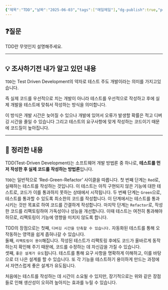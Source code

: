 ```yaml
---
{"제목":"TDD","날짜":"2025-06-03","tags":["매일메일"],"dg-publish":true,"permalink":"/매일메일/25년6월/TDD/","dgPassFrontmatter":true,"created":"2025-06-03T21:11:44.919+09:00","updated":"2025-06-03T21:24:16.559+09:00"}
---
```


## ❓질문

TDD란 무엇인지 설명해주세요.

---
## 💡 조사하기전 내가 알고 있던 내용

`TDD`는 Test Driven Development의 약자로 테스트 주도 개발이라는 의미를 가지고있습니다.

즉 실제 코드를 우선적으로 치는 개발이 아니라 테스트를 우선적으로 작성하고 후에 실제 개발을 테스트에 맞춰서 작성하는 방식을 의미합니다.

이 방식은 개발 시간은 늦어질 수 있으나 개발에 있어서 오류가 발생할 확률은 적고 디버깅 시간을 줄일 수 있습니다 그리고 테스트의 요구사항에 맞게 작성하는 코드이기 때문에 코드질이 높아집니다.

---
## 🏫 정리한 내용

TDD(Test-Driven Development)는 소프트웨어 개발 방법론 중 하나로, **테스트를 먼저 작성한 후 실제 코드를 작성하는 방법론**입니다.

`TDD`는 일반적으로 ‘Red-Green-Refactor’ 사이클을 따릅니다. 첫 번째 단계는 `Red`로, 실패하는 테스트를 작성하는 것입니다. 이 테스트는 아직 구현되지 않은 기능에 대한 테스트로, 코드가 이를 통과하지 못하는 상태에서 시작됩니다. 두 번째 단계는 `Green`으로, 테스트를 통과할 수 있도록 최소한의 코드를 작성합니다. 이 단계에서는 테스트를 통과시키는 것만 목표로 하여 코드를 간결하게 작성합니다. 마지막 단계는 `Refactor`로, 작성한 코드를 리팩토링하여 가독성이나 성능을 개선합니다. 이때 테스트는 여전히 통과해야 하므로, 리팩토링이 기능에 영향을 미치지 않도록 합니다.


TDD의 장점으로는 첫째, `디버깅 시간을 단축할 수 있습니다.` 자동화된 테스트를 통해 오작동하는 영역을 쉽게 좁혀나갈 수 있습니다.  
둘째, `리팩토링이 용이`해집니다. 작성된 테스트가 리팩토링 후에도 코드가 올바르게 동작하는지 확인해 주기 때문에, 코드를 수정하는 데 자신감을 가질 수 있습니다.  
셋째, `좋은 설계가 유도`됩니다. 테스트를 통해 요구 사항을 명확하게 이해하고, 이를 바탕으로 더 나은 설계를 할 수 있습니다. 또 각 기능을 테스트하기 용이하게 만드는 과정에서 자연스럽게 좋은 설계가 유도됩니다.

처음에는 테스트를 작성하는 데 시간이 소요될 수 있지만, 장기적으로는 위와 같은 장점들로 인해 생산성이 오히려 높아지는 효과를 누릴 수 있습니다.
